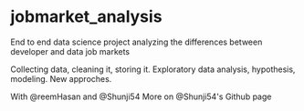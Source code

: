 # jobmarket_analysis

End to end data science project analyzing the differences between developer and data job markets

Collecting data, cleaning it, storing it.
Exploratory data analysis, hypothesis, modeling.
New approches.

With @reemHasan and @Shunji54
More on @Shunji54's Github page
